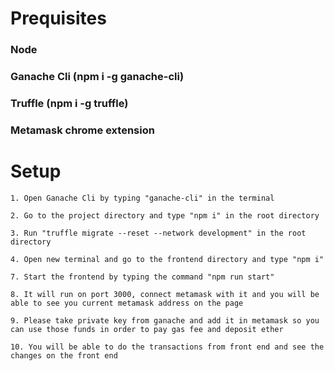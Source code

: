 # Prequisites
### Node 
### Ganache Cli (npm i -g ganache-cli)
### Truffle (npm i -g truffle)
### Metamask chrome extension

# Setup

```
1. Open Ganache Cli by typing "ganache-cli" in the terminal

2. Go to the project directory and type "npm i" in the root directory

3. Run "truffle migrate --reset --network development" in the root directory

4. Open new terminal and go to the frontend directory and type "npm i"

7. Start the frontend by typing the command "npm run start"

8. It will run on port 3000, connect metamask with it and you will be able to see you current metamask address on the page

9. Please take private key from ganache and add it in metamask so you can use those funds in order to pay gas fee and deposit ether

10. You will be able to do the transactions from front end and see the changes on the front end 